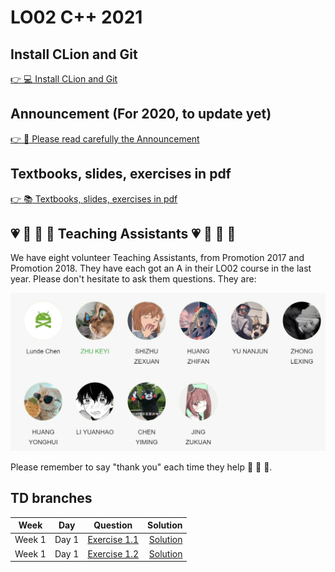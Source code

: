 # LO02 C++ 2021

## Install CLion and Git

[:point_right: :computer: Install CLion and Git](https://gitee.com/lundechen/hello)

## Announcement (For 2020, to update yet)

[:point_right: :loudspeaker: Please read carefully the Announcement](../master/Announcement.md)

## Textbooks, slides, exercises in pdf

[:point_right: :books: Textbooks, slides, exercises in pdf](../../tree/master/pdf)

## :heartpulse: :rocket: :musical_note: :100: Teaching Assistants :heartpulse: :rocket: :musical_note: :100:
We have eight volunteer Teaching Assistants, from Promotion 2017 and Promotion 2018.
They have each got an A in their LO02 course in the last year.
Please don't hesitate to ask them questions.
They are:

![](img/ta.png)

Please remember to say "thank you" each time they help :clap: :clap: :clap:.
## TD branches

Week | Day | Question | Solution    
------- | ------- | ---------------- | ----------: 
Week 1  | Day 1  | [Exercise 1.1](../../tree/day1-ex1.1) | [Solution](../../tree/day1-ex1.1-solution) 
Week 1  | Day 1  | [Exercise 1.2](../../tree/day1-ex1.2) | [Solution](../../tree/day1-ex1.2-solution) 



